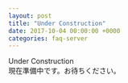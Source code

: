 ```yaml
---
layout: post
title: "Under Construction"
date: 2017-10-04 00:00:00 +0000
categories: faq-server
---
```

Under Construction<br>
現在準備中です。お待ちください。
